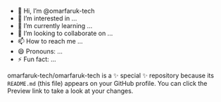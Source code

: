 - 👋 Hi, I’m @omarfaruk-tech
- 👀 I’m interested in ...
- 🌱 I’m currently learning ...
- 💞️ I’m looking to collaborate on ...
- 📫 How to reach me ...
- 😄 Pronouns: ...
- ⚡ Fun fact: ...


omarfaruk-tech/omarfaruk-tech is a ✨ special ✨ repository because its `README.md` (this file) appears on your GitHub profile.
You can click the Preview link to take a look at your changes.

